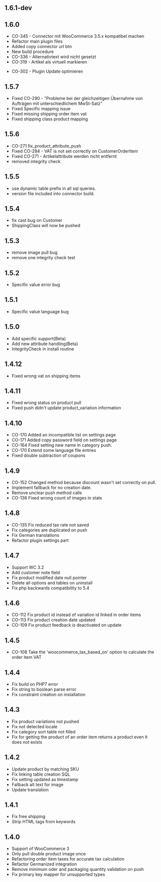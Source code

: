 1.6.1-dev
-----

1.6.0
-----
- CO-345 - Connector mit WooCommerce 3.5.x kompatibel machen
- Refactor main plugin files 
- Added copy connector url btn
- New build procedure
- CO-336 - Alternativtext wird nicht gesetzt
- CO-319 - Artikel als virtuell markieren
* CO-302 - Plugin Update optimieren

1.5.7
-----
- Fixed CO-290 - "Probleme bei der gleichzeitigen Übernahme von Aufträgen mit unterschiedlichem MwSt-Satz"
- Fixed Specific mapping issue
- Fixed missing shipping order item vat
- Fixed shipping class product mapping

1.5.6
-----
- CO-271 fix_product_attribute_push
- Fixed CO-284 - VAT is not set correctly on CustomerOrderItem
- Fixed CO-271 - Artikelattribute werden nicht entfernt
- removed integrity check 

1.5.5
-----
- use dynamic table prefix in all sql queries.
- version file included into connector build.

1.5.4
-----
- fix cast bug on Customer
- ShippingClass will now be pushed

1.5.3
-----
- remove image pull bug
- remove one integrity check test

1.5.2
-----
- Specific value error bug

1.5.1
-----
- Specific value language bug

1.5.0
-----
- Add specific support(Beta)
- Add new attribute handling(Beta)
- IntegrityCheck in install routine

1.4.12
-----
- Fixed wrong vat on shipping items

1.4.11
-----
- Fixed wrong status on product pull
- Fixed push didn't update product_variation information

1.4.10
-----
- CO-170 Added an incompatible list on settings page
- CO-171 Added copy password field on settings page
- CO-164 Fixed setting new name in category push.
- CO-170 Extend some language file entries
- Fixed double subtraction of coupons

1.4.9
-----
- CO-152 Changed method because discount wasn't set correctly on pull.
- Implement fallback for no creation date.
- Remove unclear push method calls
- CO-136 Fixed wrong count of images in stats

1.4.8
-----
- CO-135 Fix reduced tax rate not saved
- Fix categories are duplicated on push
- Fix German translations
- Refactor plugin settings part

1.4.7
-----
- Support WC 3.2
- Add customer note field
- Fix product modified date null pointer
- Delete all options and tables on uninstall
- Fix php backwards compatibility to 5.4

1.4.6
-----
- CO-112 Fix product id instead of variation id linked in order items
- CO-113 Fix product creation date updated
- CO-109 Fix product feedback is deactivated on update

1.4.5
-----
- CO-108 Take the 'woocommerce_tax_based_on' option to calculate the order item VAT

1.4.4
-----
- Fix build on PHP7 error
- Fix string to boolean parse error
- Fix constraint creation on installation

1.4.3
-----
- Fix product variations not pushed
- Fix not detected locale
- Fix category sort table not filled
- Fix for getting the product of an order item returns a product even it does not exists

1.4.2
-----
- Update product by matching SKU
- Fix linking table creation SQL
- Fix setting updated as timestamp 
- Fallback alt text for image
- Update translation

1.4.1
-----
- Fix free shipping
- Strip HTML tags from keywords

1.4.0
-----
- Support of WooCommerce 3
- Only pull double product image once
- Refactoring order item taxes for accurate tax calculation
- Refactor Germanized integration
- Remove minimum oder and packaging quantity validation on push
- Fix primary key mapper for unsupported types